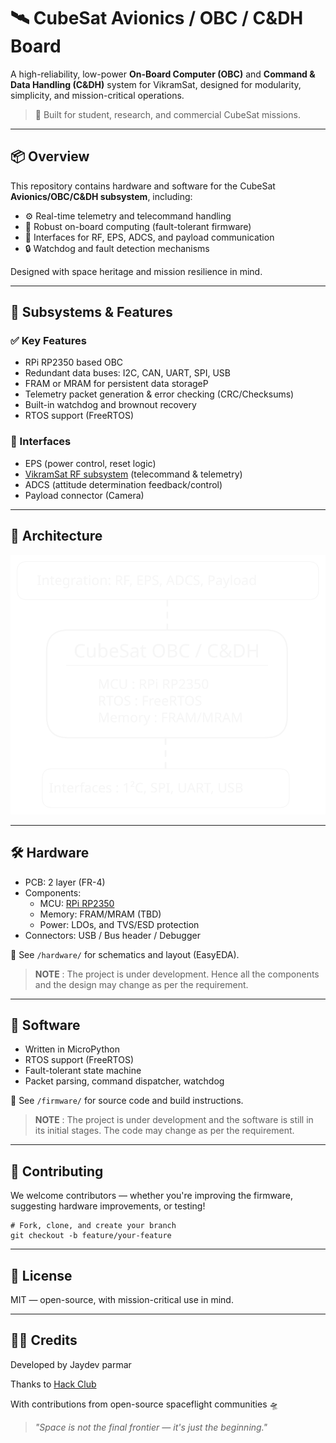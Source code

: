 # 🛰️ CubeSat Avionics / OBC / C&DH Board

A high-reliability, low-power **On-Board Computer (OBC)** and **Command & Data Handling (C&DH)** system for VikramSat, designed for modularity, simplicity, and mission-critical operations.

> 🚀 Built for student, research, and commercial CubeSat missions.

---

## 📦 Overview

This repository contains hardware and software for the CubeSat **Avionics/OBC/C&DH subsystem**, including:

- ⚙️ Real-time telemetry and telecommand handling
- 🧠 Robust on-board computing (fault-tolerant firmware)
- 📡 Interfaces for RF, EPS, ADCS, and payload communication
- 🔒 Watchdog and fault detection mechanisms

Designed with space heritage and mission resilience in mind.

---

## 🧩 Subsystems & Features

### ✅ Key Features
- RPi RP2350 based OBC
- Redundant data buses: I2C, CAN, UART, SPI, USB
- FRAM or MRAM for persistent data storageP
- Telemetry packet generation & error checking (CRC/Checksums)
- Built-in watchdog and brownout recovery
- RTOS support (FreeRTOS)

### 📡 Interfaces
- EPS (power control, reset logic)
- [VikramSat RF subsystem](https://github.com/keyaan-07/vikramsat-rf-subsystem) (telecommand & telemetry)
- ADCS (attitude determination feedback/control)
- Payload connector (Camera)

---

## 🧠 Architecture

![Architecture](src/images/Avionics-architecture.svg)

---

## 🛠️ Hardware

- PCB: 2 layer (FR-4)
- Components:
  - MCU: [RPi RP2350](https://raspberrypi.com/products/rp2350)
  - Memory: FRAM/MRAM (TBD)
  - Power: LDOs, and TVS/ESD protection
- Connectors: USB / Bus header / Debugger

📁 See `/hardware/` for schematics and layout (EasyEDA).

> **NOTE** : The project is under development. Hence all the components and the design may change as per the requirement.

---

## 🧪 Software

- Written in MicroPython
- RTOS support (FreeRTOS)
- Fault-tolerant state machine
- Packet parsing, command dispatcher, watchdog

📁 See `/firmware/` for source code and build instructions.

> **NOTE** : The project is under development and the software is still in its initial stages. The code may change as per the requirement.

---

## 🤝 Contributing

We welcome contributors — whether you're improving the firmware, suggesting hardware improvements, or testing!

```
# Fork, clone, and create your branch
git checkout -b feature/your-feature
```

---
## 📜 License

MIT — open-source, with mission-critical use in mind.

---

## 🧑‍🚀 Credits

Developed by Jaydev parmar

Thanks to [Hack Club](https://github.com/hackclub)

With contributions from open-source spaceflight communities 🛸


> *"Space is not the final frontier — it's just the beginning."*